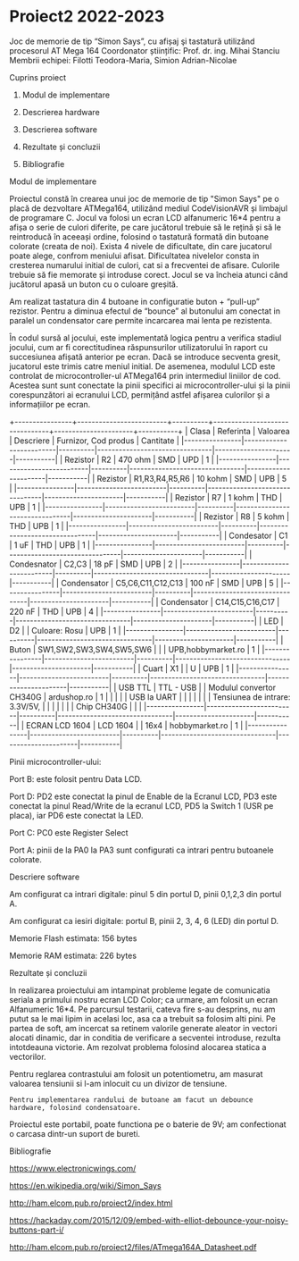 # Proiect2 2022-2023
Joc de memorie de tip “Simon Says”, cu afișaj şi tastatură utilizând procesorul AT Mega 164
Coordonator științific: Prof. dr. ing. Mihai Stanciu 
Membrii echipei: Filotti Teodora-Maria, Simion Adrian-Nicolae


Cuprins proiect

1.   Modul de implementare

2.   Descrierea hardware

3.   Descrierea software

4.   Rezultate și concluzii

5.   Bibliografie

Modul de implementare

 

  Proiectul constă în crearea unui joc de memorie de tip "Simon Says" pe o placă de dezvoltare ATMega164, utilizând mediul CodeVisionAVR și limbajul de
programare C. Jocul va folosi un ecran LCD alfanumeric 16*4 pentru a afișa o serie de culori diferite, pe care jucătorul trebuie să le rețină 
și să le reintroducă în aceeași ordine, folosind o tastatură formată din butoane colorate (creata de noi). Exista 4 nivele de dificultate,
din care jucatorul poate alege, confrom meniului afisat. Dificultatea nivelelor consta in cresterea numarului initial de culori, cat si a frecventei 
de afisare. Culorile trebuie să fie memorate și introduse corect. Jocul se va încheia atunci când jucătorul apasă un buton cu o culoare greșită.

Am realizat tastatura din 4 butoane in configuratie buton + “pull-up” rezistor. Pentru a diminua efectul de “bounce” al butonului am conectat in paralel
un condensator care permite incarcarea mai lenta pe rezistenta.

În codul sursă al jocului, este implementată logica pentru a verifica stadiul jocului, cum ar fi corectitudinea răspunsurilor utilizatorului în raport
cu succesiunea afișată anterior pe ecran. Dacă se introduce secventa gresit, jucatorul este trimis catre meniul initial. De asemenea, modulul LCD este
controlat de microcontroller-ul ATMega164 prin intermediul liniilor de cod. Acestea sunt sunt conectate la pinii specifici ai microcontroller-ului și la pinii
corespunzători ai ecranului LCD, permițând astfel afișarea culorilor și a informațiilor pe ecran.


+----------------+-------------------------+----------+--------------------------------+----------------------+-----------+
| Clasa          | Referinta               | Valoarea | Descriere                      | Furnizor, Cod produs | Cantitate |
|----------------|-------------------------|----------|--------------------------------|----------------------|-----------|
| Rezistor       | R2                      | 470 ohm  | SMD                            | UPD                  | 1         |
|----------------|-------------------------|----------|--------------------------------|----------------------|-----------|
| Rezistor       | R1,R3,R4,R5,R6          | 10 kohm  | SMD                            | UPB                  | 5         |
|----------------|-------------------------|----------|--------------------------------|----------------------|-----------|
| Rezistor       | R7                      | 1 kohm   | THD                            | UPB                  | 1         |
|----------------|-------------------------|----------|--------------------------------|----------------------|-----------|
| Rezistor       | R8                      | 5 kohm   | THD                            | UPB                  | 1         |
|----------------|-------------------------|----------|--------------------------------|----------------------|-----------|
| Condesator     | C1                      | 1 uF     | THD                            | UPB                  | 1         |
|----------------|-------------------------|----------|--------------------------------|----------------------|-----------|
| Condesnator    | C2,C3                   | 18 pF    | SMD                            | UPB                  | 2         |
|----------------|-------------------------|----------|--------------------------------|----------------------|-----------|
| Condensator    | C5,C6,C11,C12,C13       | 100 nF   | SMD                            | UPB                  | 5         |
|----------------|-------------------------|----------|--------------------------------|----------------------|-----------|
| Condensator    | C14,C15,C16,C17         | 220 nF   | THD                            | UPB                  | 4         |
|----------------|-------------------------|----------|--------------------------------|----------------------|-----------|
| LED            | D2                      |          | Culoare: Rosu                  | UPB                  | 1         |
|----------------|-------------------------|----------|--------------------------------|----------------------|-----------|
| Buton          | SW1,SW2,SW3,SW4,SW5,SW6 |          |                                | UPB,hobbymarket.ro   | 1         |
|----------------|-------------------------|----------|--------------------------------|----------------------|-----------|
| Cuart          | X1                      |          | U                              | UPB                  | 1         |
|----------------|-------------------------|----------|--------------------------------|----------------------|-----------|
| USB TTL        | TTL - USB               |          | Modulul convertor CH340G       | ardushop.ro          | 1         |
|                |                         |          | USB la UART                    |                      |           |
|                |                         |          | Tensiunea de intrare: 3.3V/5V, |                      |           |
|                |                         |          | Chip CH340G                    |                      |           |
|----------------|-------------------------|----------|--------------------------------|----------------------|-----------|
| ECRAN LCD 1604 | LCD 1604                |          | 16x4                           | hobbymarket.ro       | 1         |
|----------------|-------------------------|----------|--------------------------------|----------------------|-----------|


Pinii microcontroller-ului:

Port B: este folosit pentru Data LCD.

Port D: PD2 este conectat la pinul de Enable de la Ecranul LCD, PD3 este conectat la pinul Read/Write de la ecranul LCD, PD5 la Switch 1 (USR pe placa),
iar PD6 este conectat la LED.

Port C: PC0 este Register Select

Port A: pinii de la PA0 la PA3 sunt configurati ca intrari pentru butoanele colorate.


Descriere software


Am configurat ca intrari digitale: pinul 5 din portul D, pinii 0,1,2,3 din portul A.

Am configurat ca iesiri digitale: portul B, pinii 2, 3, 4, 6 (LED) din portul D.

Memorie Flash estimata: 156 bytes

Memorie RAM estimata: 226 bytes


Rezultate și concluzii

  In realizarea proiectului am intampinat probleme legate de comunicatia seriala a primului nostru ecran LCD Color; ca urmare, am folosit
un ecran Alfanumeric 16*4. Pe parcursul testarii, cateva fire s-au desprins, nu am putut sa le mai lipim in acelasi loc, asa ca a trebuit
sa folosim alti pini. Pe partea de soft, am incercat sa retinem valorile generate aleator in vectori alocati dinamic,
dar in conditia de verificare a secventei introduse, rezulta intotdeauna victorie. Am rezolvat problema folosind alocarea statica a vectorilor.


  Pentru reglarea contrastului am folosit un potentiometru, am masurat valoarea tensiunii si l-am inlocuit cu un divizor de tensiune.
  
    Pentru implementarea randului de butoane am facut un debounce hardware, folosind condensatoare.

Proiectul este portabil, poate functiona pe o baterie de 9V; am confectionat o carcasa dintr-un suport de bureti.

 
Bibliografie

  https://www.electronicwings.com/

  https://en.wikipedia.org/wiki/Simon_Says

  http://ham.elcom.pub.ro/proiect2/index.html

  https://hackaday.com/2015/12/09/embed-with-elliot-debounce-your-noisy-buttons-part-i/

  http://ham.elcom.pub.ro/proiect2/files/ATmega164A_Datasheet.pdf

 
